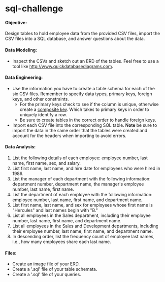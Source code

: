 # sql-challenge

#### Objective:

Design tables to hold employee data from the provided CSV files, import the CSV files into a SQL database, and answer questions about the data.

#### Data Modeling:

* Inspect the CSVs and sketch out an ERD of the tables. Feel free to use a tool like http://www.quickdatabasediagrams.com.

#### Data Engineering:

* Use the information you have to create a table schema for each of the six CSV files. Remember to specify data types, primary keys, foreign keys, and other constraints.
  * For the primary keys check to see if the column is unique, otherwise create a [composite key](https://en.wikipedia.org/wiki/Composite_key). Which takes to primary keys in order to uniquely identify a row.
  * Be sure to create tables in the correct order to handle foreign keys.
* Import each CSV file into the corresponding SQL table. **Note** be sure to import the data in the same order that the tables were created and account for the headers when importing to avoid errors.

#### Data Analysis:

1. List the following details of each employee: employee number, last name, first name, sex, and salary.
2. List first name, last name, and hire date for employees who were hired in 1986.
3. List the manager of each department with the following information: department number, department name, the manager's employee number, last name, first name.
4. List the department of each employee with the following information: employee number, last name, first name, and department name.
5. List first name, last name, and sex for employees whose first name is "Hercules" and last names begin with "B."
6. List all employees in the Sales department, including their employee number, last name, first name, and department name.
7. List all employees in the Sales and Development departments, including their employee number, last name, first name, and department name.
8. In descending order, list the frequency count of employee last names, i.e., how many employees share each last name.

#### Files:

* Create an image file of your ERD.
* Create a '.sql' file of your table schemata.
* Create a '.sql' file of your queries.
